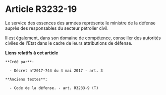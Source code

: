 # Article R3232-19

Le service des essences des armées représente le ministre de la défense auprès des responsables du secteur pétrolier civil. 

Il est également, dans son domaine de compétence, conseiller des autorités civiles de l'Etat dans le cadre de leurs
attributions de défense.

**Liens relatifs à cet article**

	**Créé par**:

	  - Décret n°2017-744 du 4 mai 2017 - art. 3

	**Anciens textes**:

	  - Code de la défense. - art. R3233-9 (T)
